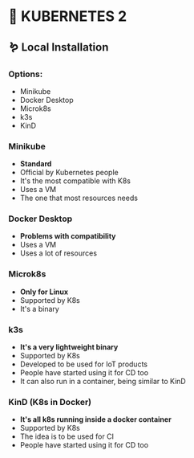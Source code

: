 # 🚢 KUBERNETES 2

## 🪱 Local Installation

### Options:
- Minikube
- Docker Desktop
- Microk8s
- k3s
- KinD

### Minikube
- **Standard**
- Official by Kubernetes people
- It's the most compatible with K8s
- Uses a VM
- The one that most resources needs

### Docker Desktop
- **Problems with compatibility**
- Uses a VM
- Uses a lot of resources

### Microk8s
- **Only for Linux**
- Supported by K8s
- It's a binary
 
### k3s
- **It's a very lightweight binary**
- Supported by K8s
- Developed to be used for IoT products
- People have started using it for CD too
- It can also run in a container, being similar to KinD

### KinD (K8s in Docker)
- **It's all k8s running inside a docker container**
- Supported by K8s
- The idea is to be used for CI
- People have started using it for CD too